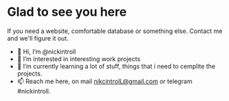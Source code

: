# Glad to see you here
If you need a website, comfortable database or something else. Contact me and we'll figure it out. 

- 👋 Hi, I’m @nickintroll
- 👀 I’m interested in interesting work projects
- 🌱 I’m currently learning a lot of stuff, things that i need to cemplite the projects.
- 📫 Reach me here, on mail nikcintrolL@gmail.com or telegram #nickintroll.  
